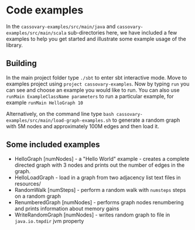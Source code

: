 # Code examples

In the `cassovary-examples/src/main/java` and `cassovary-examples/src/main/scala` sub-directories here,
we have included a few examples to help you get started and illustrate some example usage of the
library.

## Building
In the main project folder type `./sbt` to enter sbt interactive mode. Move to examples project using
`project cassovary-examples`. Now by typing `run` you can see and choose an example you would like to run.
You can also use `runMain ExampleClassName parameters` to run a particular example,
for example `runMain HelloGraph 10`

Alternatively, on the command line type ```bash cassovary-examples/src/main/load-graph-examples.sh``` to
generate a random graph with 5M nodes and approximately 100M edges and then load it.

## Some included examples
* HelloGraph [numNodes] - a "Hello World" example - creates a complete directed graph with 3 nodes and prints out the number of
edges in the graph.
* HelloLoadGraph - load in a graph from two adjacency list text files in resources/
* RandomWalk [numSteps] - perform a random walk with `numsteps` steps on a random graph
* RenumberedGraph [numNodes] - performs graph nodes renumbering and prints information about memory gains
* WriteRandomGraph [numNodes] - writes random graph to file in `java.io.tmpdir` jvm property

